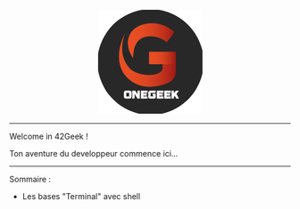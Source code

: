 <p align="center">
<img src="logo_onegeek.png" alt="Logo OneGeek" />
</p>

---

Welcome in 42Geek !

Ton aventure du developpeur commence ici...

---

Sommaire :

- Les bases "Terminal" avec shell
